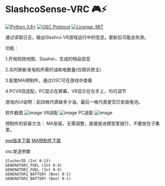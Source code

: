 # SlashcoSense-VRC 🎮⚡

[![Python 3.8+](https://img.shields.io/badge/python-3.8+-blue.svg)](https://www.python.org/)
[![OSC Protocol](https://img.shields.io/badge/OSC-1.1-brightgreen)](https://opensoundcontrol.stanford.edu/)
[![License: MIT](https://img.shields.io/badge/License-MIT-yellow.svg)](https://opensource.org/licenses/MIT)

通过读取日志，输出Slashco VR游戏运行中的信息。更新后可能会失效。


功能：

1.开局知晓地图、Slasher、生成的物品信息

2.实时刷新发电机所需的油和电数量(仅限非房主)

3.配套MA预制件，通过OSC可在游戏中查看

4.PCVR双适配，PC显示在屏幕，VR显示在左手上，均可调节


游戏内UI说明：前四格代表缺多少油，最后一格代表是否已安装电池。


软件截图
![image](https://github.com/user-attachments/assets/85a33ff6-2aa8-40d1-8595-b324f456f972)
VR适配
![image](https://github.com/user-attachments/assets/15b90e73-3fc4-4116-aeec-bc866341ecf4)
PC适配
![image](https://github.com/user-attachments/assets/f8def42e-3877-40aa-9df3-12fe3a715030)


预制件的安装方法：
MA安装，无需调整，直接放进模型里就行，不要放在子集里。

[exe版本下载](https://github.com/arcxingye/SlasherSense-VRC/releases/download/exe/SlashcoSense.exe)
[MA预制件下载](https://github.com/arcxingye/SlasherSense-VRC/releases/download/exe/SlashcoSense.unitypackage)

osc发送参数
```
SlasherID (Int 0-13)
GENERATOR1_FUEL (Int 0-4)
GENERATOR2_FUEL (Int 0-4)
GENERATOR1_BATTERY (Bool 0-1)
GENERATOR2_BATTERY (Bool 0-1)
```
